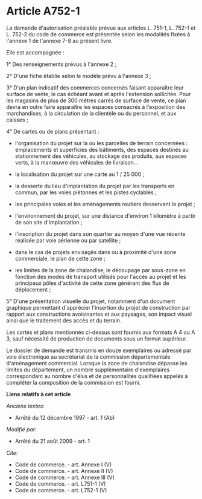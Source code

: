 # Article A752-1

La demande d'autorisation préalable prévue aux articles L. 751-1, L. 752-1 et L. 752-2 du code de commerce est présentée
selon les modalités fixées à l'annexe 1 de l'annexe 7-8 au présent livre. 

Elle est accompagnée : 

1° Des renseignements prévus à l'annexe 2 ; 

2° D'une fiche établie selon le modèle prévu à l'annexe 3 ; 

3° D'un plan indicatif des commerces concernés faisant apparaître leur surface de vente, le cas échéant avant et après
l'extension sollicitée. Pour les magasins de plus de 300 mètres carrés de surface de vente, ce plan devra en outre faire
apparaître les espaces consacrés à l'exposition des marchandises, à la circulation de la clientèle ou du personnel, et aux
caisses ; 

4° De cartes ou de plans présentant :

- l'organisation du projet sur la ou les parcelles de terrain concernées : emplacements et superficies des bâtiments, des
espaces destinés au stationnement des véhicules, au stockage des produits, aux espaces verts, à la manœuvre des véhicules de
livraison...

- la localisation du projet sur une carte au 1 / 25 000 ;

- la desserte du lieu d'implantation du projet par les transports en commun, par les voies piétonnes et les pistes
cyclables ;

- les principales voies et les aménagements routiers desservant le projet ;

- l'environnement du projet, sur une distance d'environ 1 kilomètre à partir de son site d'implantation ;

- l'inscription du projet dans son quartier au moyen d'une vue récente réalisée par voie aérienne ou par satellite ;

- dans le cas de projets envisagés dans ou à proximité d'une zone commerciale, le plan de cette zone ;

- les limites de la zone de chalandise, le découpage par sous-zone en fonction des modes de transport utilisés pour l'accès
au projet et les principaux pôles d'activité de cette zone générant des flux de déplacement ; 

5° D'une présentation visuelle du projet, notamment d'un document graphique permettant d'apprécier l'insertion du projet de
construction par rapport aux constructions avoisinantes et aux paysages, son impact visuel ainsi que le traitement des accès
et du terrain. 

Les cartes et plans mentionnés ci-dessus sont fournis aux formats A 4 ou A 3, sauf nécessité de production de documents sous
un format supérieur. 

Le dossier de demande est transmis en douze exemplaires ou adressé par voie électronique au secrétariat de la commission
départementale d'aménagement commercial. Lorsque la zone de chalandise dépasse les limites du département, un nombre
supplémentaire d'exemplaires correspondant au nombre d'élus et de personnalités qualifiées appelés à compléter la composition
de la commission est fourni.

**Liens relatifs à cet article**

_Anciens textes_:

  - Arrêté du 12 décembre 1997 - art. 1 (Ab)

_Modifié par_:

  - Arrêté du 21 août 2009 - art. 1

_Cite_:

  - Code de commerce. - art. Annexe I (V)
  - Code de commerce. - art. Annexe II (V)
  - Code de commerce. - art. Annexe III (V)
  - Code de commerce. - art. L751-1 (V)
  - Code de commerce. - art. L752-1 (V)
